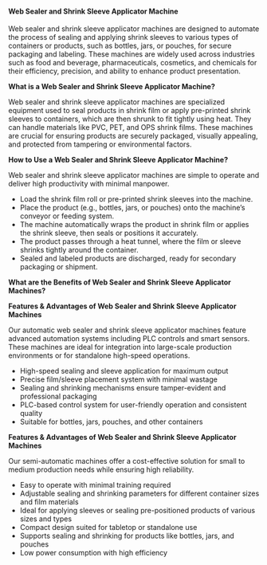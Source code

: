 #### **Web Sealer and Shrink Sleeve Applicator Machine**

Web sealer and shrink sleeve applicator machines are designed to automate the process of sealing and applying shrink sleeves to various types of containers or products, such as bottles, jars, or pouches, for secure packaging and labeling. These machines are widely used across industries such as food and beverage, pharmaceuticals, cosmetics, and chemicals for their efficiency, precision, and ability to enhance product presentation. 

**What is a Web Sealer and Shrink Sleeve Applicator Machine?**

Web sealer and shrink sleeve applicator machines are specialized equipment used to seal products in shrink film or apply pre-printed shrink sleeves to containers, which are then shrunk to fit tightly using heat. They can handle materials like PVC, PET, and OPS shrink films. These machines are crucial for ensuring products are securely packaged, visually appealing, and protected from tampering or environmental factors.

**How to Use a Web Sealer and Shrink Sleeve Applicator Machine?**

Web sealer and shrink sleeve applicator machines are simple to operate and deliver high productivity with minimal manpower.

- Load the shrink film roll or pre-printed shrink sleeves into the machine.
- Place the product (e.g., bottles, jars, or pouches) onto the machine’s conveyor or feeding system.
- The machine automatically wraps the product in shrink film or applies the shrink sleeve, then seals or positions it accurately.
- The product passes through a heat tunnel, where the film or sleeve shrinks tightly around the container.
- Sealed and labeled products are discharged, ready for secondary packaging or shipment.

**What are the Benefits of Web Sealer and Shrink Sleeve Applicator Machines?**

**Features & Advantages of Web Sealer  and Shrink Sleeve Applicator Machines**

Our automatic web sealer and shrink sleeve applicator machines feature advanced automation systems including PLC controls and smart sensors. These machines are ideal for integration into large-scale production environments or for standalone high-speed operations.

- High-speed sealing and sleeve application for maximum output
- Precise film/sleeve placement system with minimal wastage
- Sealing and shrinking mechanisms ensure tamper-evident and professional packaging
- PLC-based control system for user-friendly operation and consistent quality
- Suitable for bottles, jars, pouches, and other containers

**Features & Advantages of Web Sealer and Shrink Sleeve Applicator Machines**

Our semi-automatic machines offer a cost-effective solution for small to medium production needs while ensuring high reliability.

- Easy to operate with minimal training required
- Adjustable sealing and shrinking parameters for different container sizes and film materials
- Ideal for applying sleeves or sealing pre-positioned products of various sizes and types
- Compact design suited for tabletop or standalone use
- Supports sealing and shrinking for products like bottles, jars, and pouches
- Low power consumption with high efficiency